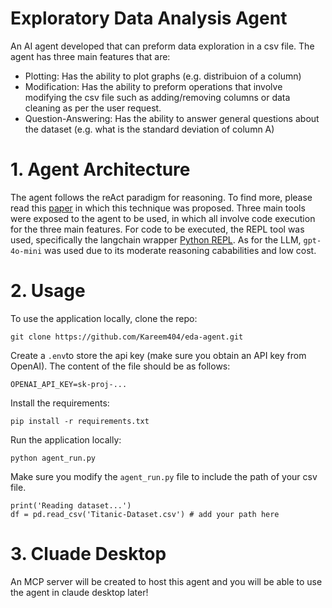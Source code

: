 # Exploratory Data Analysis Agent
An AI agent developed that can preform data exploration in a csv file. The agent has three main features that are:
* Plotting: Has the ability to plot graphs (e.g. distribuion of a column)
* Modification: Has the ability to preform operations that involve modifying the csv file such as adding/removing columns or data cleaning as per the user request. 
* Question-Answering: Has the ability to answer general questions about the dataset (e.g. what is the standard deviation of column A)

# 1. Agent Architecture
The agent follows the reAct paradigm for reasoning. To find more, please read this [paper](https://arxiv.org/abs/2210.03629) in which this technique was proposed. Three main tools were exposed to the agent to be used, in which all involve code execution for the three main features. For code to be executed, the REPL tool was used, specifically the langchain wrapper [Python REPL](https://python.langchain.com/docs/integrations/tools/python/). As for the LLM, `gpt-4o-mini` was used due to its moderate reasoning cababilities and low cost.

# 2. Usage
To use the application locally, clone the repo:
```
git clone https://github.com/Kareem404/eda-agent.git
```
Create a `.env`to store the api key (make sure you obtain an API key from OpenAI). The content of the file should be as follows:
```
OPENAI_API_KEY=sk-proj-...
```
Install the requirements:
```
pip install -r requirements.txt
```
Run the application locally:
```
python agent_run.py
````
Make sure you modify the `agent_run.py` file to include the path of your csv file.
```
print('Reading dataset...')
df = pd.read_csv('Titanic-Dataset.csv') # add your path here
```

# 3. Cluade Desktop
An MCP server will be created to host this agent and you will be able to use the agent in claude desktop later!
